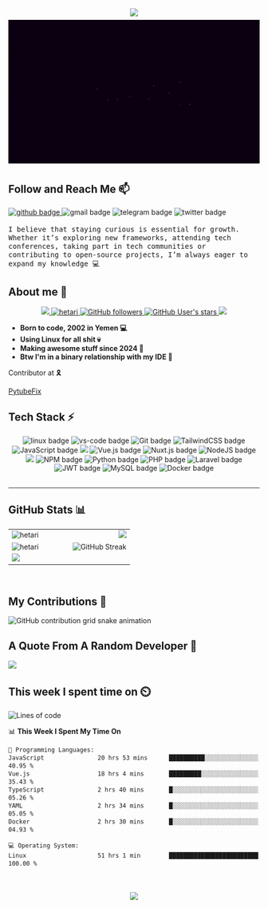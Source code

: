 <h1 align="center">
  <img src="https://user-images.githubusercontent.com/73097560/115834477-dbab4500-a447-11eb-908a-139a6edaec5c.gif">
  <img src="Hetari.gif">
</h1>

## Follow and Reach Me 📫

<a href="https://github.com/Hetari" target="_blank">
  <img src="https://img.shields.io/badge/GitHub-100000?style=for-the-badge&logo=github&logoColor=white" alt="github badge" />
</a>
<a href="mailto:hetari3all@gmail.com" target="_blank" style="text-decoration: none">
  <img src="https://img.shields.io/badge/Gmail-333333?style=for-the-badge&logo=gmail&logoColor=red" alt="gmail badge" />
</a>
<a href="https://t.me/e_1_e" target="_blank" style="text-decoration: none">
  <img src="https://img.shields.io/badge/Telegram-2CA5E0?style=for-the-badge&logo=telegram&logoColor=white" alt="telegram badge" />
</a>
<a href="https://twitter.com/4Hetari" target="_blank" style="text-decoration: none">
  <img src="https://img.shields.io/badge/Twitt...X-000?style=for-the-badge&logo=X&logoColor=fff" alt="twitter badge" />
</a>
<!--
<a href="" target="_blank">
   <img src="https://img.shields.io/badge/Portfolio-FF5722?style=for-the-badge&logo=todoist&logoColor=white" alt="portfolio badge" />
</a>
-->
<br /><br />
<samp>
    I believe that staying curious is essential for growth. Whether it’s exploring new frameworks, attending tech conferences, taking part in tech communities or contributing to open-source projects, I’m always eager to expand my knowledge 💻
</samp>

## About me :slightly_smiling_face:

<div align="center">
  <a href="https://en.wikipedia.org/wiki/Open_source"  target="_blank">
    <img src="https://img.shields.io/badge/Open%20Source-%E2%9D%A4-red?style=for-the-badge"/>
  </a>
  <a href="https://twitter.com/4Hetari"  target="_blank">
    <img src="https://komarev.com/ghpvc/?username=hetari&label=Profile%20hugs&style=for-the-badge&color=071A2C" alt="hetari" />
  </a>
  <a href="https://github.com/hetari" target="_blank">
    <img alt="GitHub followers" src="https://img.shields.io/github/followers/hetari?style=for-the-badge&logo=github&logoColor=white&color=071A2C">
  </a>
  <a href="https://github.com/hetari" target="_blank">
    <img alt="GitHub User's stars" src="https://img.shields.io/github/stars/hetari?style=for-the-badge&logo=github&logoColor=white&color=071A2C">
  </a>
  <a href="https://github.com/Hetari/Hetari/issues/1">
    <img src="https://img.shields.io/badge/Ask%20me-here-1abc9c.svg?style=for-the-badge" /> </a>
</div>

- **Born to code, 2002 in Yemen 💻**
- **Using Linux for all shit 💀**
- **Making awesome stuff since 2024 🚀**
- **Btw I'm in a binary relationship with my IDE 💓**
<!-- - **Hiding bad shit since 2024 👽** -->

Contributor at 🎗️

[PytubeFix](https://github.com/JuanBindez/pytubefix)

## Tech Stack ⚡

<div align="center">
  <img src="https://img.shields.io/badge/Linux-FCC624?style=for-the-badge&logo=linux&logoColor=black" alt="linux badge">
  <img src="https://img.shields.io/badge/vscode-0078D4?style=for-the-badge&logo=visual%20studio%20code&logoColor=white" alt="vs-code badge">
  <img src="https://img.shields.io/badge/GIT-E44C30?style=for-the-badge&logo=git&logoColor=white" alt="Git badge">
  <img src="https://img.shields.io/badge/tailwindcss-0F172A?&logo=tailwindcss&style=for-the-badge" alt="TailwindCSS badge">
  <img src="https://shields.io/badge/JavaScript-F7DF1E?logo=JavaScript&logoColor=000&style=for-the-badge" alt="JavaScript badge">
  <img src="https://img.shields.io/badge/TypeScript-3178C6?logo=TypeScript&logoColor=FFF&style=for-the-badge" />
  <img src="https://img.shields.io/badge/vuejs-%2335495e.svg?style=for-the-badge&logo=vuedotjs&logoColor=%234FC08D" alt="Vue.js badge">
  <img src="https://img.shields.io/badge/Nuxt%20JS-00C58E?style=for-the-badge&logo=nuxt.js&logoColor=white" alt="Nuxt.js badge">
  <img src="https://img.shields.io/badge/node.js-6DA55F?style=for-the-badge&logo=node.js&logoColor=white" alt="NodeJS badge">
  <img src="https://img.shields.io/badge/Express.js-404D59?style=for-the-badge" />
  <img src="https://img.shields.io/badge/NPM-%23000000.svg?style=for-the-badge&logo=npm&logoColor=white" alt="NPM badge">
  <img src="https://img.shields.io/badge/Python-14354C?style=for-the-badge&logo=python&logoColor=white" alt="Python badge">
  <img src="https://img.shields.io/badge/PHP-777BB4?style=for-the-badge&logo=php&logoColor=white" alt="PHP badge">
  <img src="https://img.shields.io/badge/laravel-%23FF2D20.svg?style=for-the-badge&logo=laravel&logoColor=white" alt="Laravel badge">
  <img src="https://img.shields.io/badge/json%20web%20tokens-323330?style=for-the-badge&logo=json-web-tokens&logoColor=pink" alt="JWT badge">
  <img src="https://img.shields.io/badge/MySQL-005C84?style=for-the-badge&logo=mysql&logoColor=white" alt="MySQL badge">
  <img src="https://img.shields.io/badge/docker-%230db7ed.svg?style=for-the-badge&logo=docker&logoColor=white" alt="Docker badge">
<!-- 
https://img.shields.io/badge/Figma-F24E1E?style=for-the-badge&logo=figma&logoColor=white
https://img.shields.io/badge/Jest-323330?style=for-the-badge&logo=Jest&logoColor=white
https://img.shields.io/badge/sequelize-323330?style=for-the-badge&logo=sequelize&logoColor=blue
https://img.shields.io/badge/PostgreSQL-316192?style=for-the-badge&logo=postgresql&logoColor=white 
-->
</div>

<br />

---

## GitHub Stats 📊

<table align="center">
  <tr border="none">
    <td width="50%" align="left">
        <img src="https://github-readme-stats.vercel.app/api/top-langs/?username=Hetari&theme=dracula&border_radius=10&hide_border=true&count_private=true&layout=compact&size_weight=1&count_weight=1&hide=html" alt="hetari" />
    </td>
    <td width="50%" align="right">
      <img src="https://leetcard.jacoblin.cool/hetari?ext=heatmap&radius=20&cache=0"/>
    </td>
  </tr>

  <tr style="border: none;">
    <td width="50%" align="left" style="border: none;">
      <img src="https://github-readme-stats.vercel.app/api?username=Hetari&theme=dracula&border_radius=10&hide_border=true&count_private=true&show_icons=true" alt="hetari" />
    </td>
    <td width="50%" align="right" style="border: none;">
      <img src="https://github-readme-streak-stats.herokuapp.com?user=Hetari&border_radius=10&hide_border=true&theme=dracula" alt="GitHub Streak"/>
    </td>
  </tr>

  <tr style="border: none;">
    <td colspan="2" align="left" style="border: none;">
      <img src="https://github-profile-summary-cards.vercel.app/api/cards/profile-details?username=hetari&theme=dracula"/>
    </td>
  </tr>
</table>
<br />

## My Contributions 🐍

<picture>
  <source
    media="(prefers-color-scheme: dark)"
    srcset="https://raw.githubusercontent.com/hetari/hetari/output/github-contribution-grid-snake-dark.svg"
  />
  <source
    media="(prefers-color-scheme: light)"
    srcset="https://raw.githubusercontent.com/hetari/hetari/output/github-contribution-grid-snake.svg"
  />
  <img
    alt="GitHub contribution grid snake animation"
    src="https://raw.githubusercontent.com/hetari/hetari/output/github-contribution-grid-snake.svg"
  />
</picture>

<br />

## A Quote From A Random Developer 🧬

<div >
  <img src="https://quotes-github-readme.vercel.app/api?type=horizontal&theme=dracula"/>
</div>

## This week I spent time on ⏲️

<!--START_SECTION:waka-->
![Lines of code](https://img.shields.io/badge/From%20Hello%20World%20I%27ve%20Written-1.7%20million%20lines%20of%20code-blue)

📊 **This Week I Spent My Time On** 

```text
💬 Programming Languages: 
JavaScript               20 hrs 53 mins      ██████████░░░░░░░░░░░░░░░   40.95 % 
Vue.js                   18 hrs 4 mins       █████████░░░░░░░░░░░░░░░░   35.43 % 
TypeScript               2 hrs 40 mins       █░░░░░░░░░░░░░░░░░░░░░░░░   05.26 % 
YAML                     2 hrs 34 mins       █░░░░░░░░░░░░░░░░░░░░░░░░   05.05 % 
Docker                   2 hrs 30 mins       █░░░░░░░░░░░░░░░░░░░░░░░░   04.93 % 

💻 Operating System: 
Linux                    51 hrs 1 min        █████████████████████████   100.00 % 
```


<!--END_SECTION:waka-->

<h1 align="center">
  <img src="https://user-images.githubusercontent.com/73097560/115834477-dbab4500-a447-11eb-908a-139a6edaec5c.gif">
</h1>
